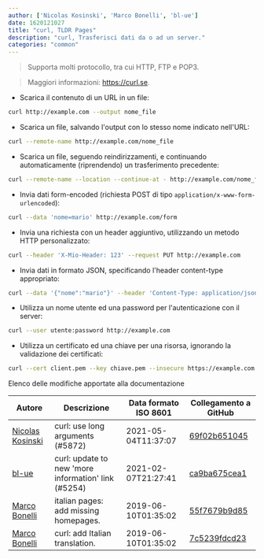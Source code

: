 ```yaml
---
author: ['Nicolas Kosinski', 'Marco Bonelli', 'bl-ue']
date: 1620121027
title: "curl, TLDR Pages"
description: "curl, Trasferisci dati da o ad un server."
categories: "common"
---
```

> Supporta molti protocollo, tra cui HTTP, FTP e POP3.

> Maggiori informazioni: <https://curl.se>.

- Scarica il contenuto di un URL in un file:

```bash
curl http://example.com --output nome_file
```

- Scarica un file, salvando l'output con lo stesso nome indicato nell'URL:

```bash
curl --remote-name http://example.com/nome_file
```

- Scarica un file, seguendo reindirizzamenti, e continuando automaticamente (riprendendo) un trasferimento precedente:

```bash
curl --remote-name --location --continue-at - http://example.com/nome_file
```

- Invia dati form-encoded (richiesta POST di tipo `application/x-www-form-urlencoded`):

```bash
curl --data 'nome=mario' http://example.com/form
```

- Invia una richiesta con un header aggiuntivo, utilizzando un metodo HTTP personalizzato:

```bash
curl --header 'X-Mio-Header: 123' --request PUT http://example.com
```

- Invia dati in formato JSON, specificando l'header content-type appropriato:

```bash
curl --data '{"nome":"mario"}' --header 'Content-Type: application/json' http://example.com/utenti/1234
```

- Utilizza un nome utente ed una password per l'autenticazione con il server:

```bash
curl --user utente:password http://example.com
```

- Utilizza un certificato ed una chiave per una risorsa, ignorando la validazione dei certificati:

```bash
curl --cert client.pem --key chiave.pem --insecure https://example.com
```
Elenco delle modifiche apportate alla documentazione


Autore | Descrizione | Data formato ISO 8601 | Collegamento a GitHub
------|-----|-----|-----
[Nicolas Kosinski](mailto:nicokosi@yahoo.com) | curl: use long arguments (#5872) | 2021-05-04T11:37:07 | [69f02b651045](https://github.com/tldr-pages/tldr/commit/69f02b65104530e9f5d1d32a9528f2d3803050e0)
[bl-ue](mailto:54780737+bl-ue@users.noreply.github.com) | curl: update to new 'more information' link (#5254) | 2021-02-07T21:27:41 | [ca9ba675cea1](https://github.com/tldr-pages/tldr/commit/ca9ba675cea1e8accb6121c8c52c4bb273df5163)
[Marco Bonelli](mailto:marco@mebeim.net) | italian pages: add missing homepages. | 2019-06-10T01:35:02 | [55f7679b9d85](https://github.com/tldr-pages/tldr/commit/55f7679b9d85480f6c81738bd32c7901a1db36fe)
[Marco Bonelli](mailto:mb5.marcob@gmail.com) | curl: add Italian translation. | 2019-06-10T01:35:02 | [7c5239fdcd23](https://github.com/tldr-pages/tldr/commit/7c5239fdcd23fc4ecfe920fda61059bd2ab2d9e4)


